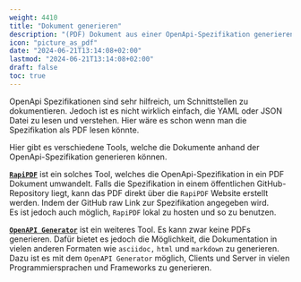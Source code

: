 ```yaml
---
weight: 4410
title: "Dokument generieren"
description: "(PDF) Dokument aus einer OpenApi-Spezifikation generieren."
icon: "picture_as_pdf"
date: "2024-06-21T13:14:08+02:00"
lastmod: "2024-06-21T13:14:08+02:00"
draft: false
toc: true
---
```


OpenApi Spezifikationen sind sehr hilfreich, um Schnittstellen zu dokumentieren.
Jedoch ist es nicht wirklich einfach, die YAML oder JSON Datei zu lesen und verstehen.
Hier wäre es schon wenn man die Spezifikation als PDF lesen könnte.

Hier gibt es verschiedene Tools, welche die Dokumente anhand der OpenApi-Spezifikation generieren können.

[**`RapiPDF`**](https://mrin9.github.io/RapiPdf/) ist ein solches Tool, welches die OpenApi-Spezifikation in ein PDF Dokument umwandelt.
Falls die Spezifikation in einem öffentlichen GitHub-Repository liegt, kann das PDF direkt über die `RapiPDF` Website erstellt werden.
Indem der GitHub raw Link zur Spezifikation angegeben wird.  
Es ist jedoch auch möglich, `RapiPDF` lokal zu hosten und so zu benutzen.

[**`OpenAPI Generator`**](https://openapi-generator.tech/) ist ein weiteres Tool. Es kann zwar keine PDFs generieren.
Dafür bietet es jedoch die Möglichkeit, die Dokumentation in vielen anderen Formaten wie `asciidoc,` `html` und `markdown` zu generieren.
Dazu ist es mit dem `OpenAPI Generator` möglich, Clients und Server in vielen Programmiersprachen und Frameworks zu generieren.

